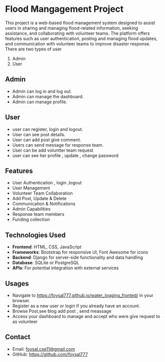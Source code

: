 # Flood Mangagement Project

This project is a web-based flood management system designed to assist users in sharing and managing flood-related information, seeking assistance, and collaborating with volunteer teams. The platform offers features such as user authentication, posting and managing flood updates, and communication with volunteer teams to improve disaster response.
There are two types of user 
1) Admin
2) User

## Admin

- Admin can log in and log out.
- Admin can manage the dashboard.
- Admin can manage profile.


## User
- user can register, login and logout.
- User can see post  details.
- User can add post give comment.
- Users can send message for response team.
- User can be add voluntter team request
- user can see her profile , update , change password 
  


## Features

- User Authentication , login ,logout
- User Management
- Volunteer Team Collaboration
- Add Post, Update & Delete
- Communication & Notifications
- Admin Capabilities
- Response team members 
- Funding collection




## Technologies Used

- **Frontend**: HTML, CSS, JavaScript
- **Frameworks**: Bootstrap for responsive UI, Font Awesome for icons
- **Backend**: Django for server-side functionality and data handling
- **Database**: SQLite or PostgreSQL
- **APIs**: For potential integration with external services

## Usages
- Navigate to https://foysal777.github.io/water_logging_fronted/ in your browser.
- Register as a new user or login if you already have an account.
- Browse Post,see blog  add post , send meassage 
- Access your dashboard to manage and accept who were give request to as volunteer 

## Contact
- Email: foysal.cse11@gmail.com
- GitHub: https://github.com/foysal777




